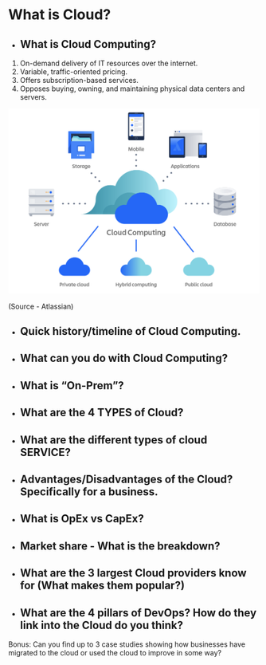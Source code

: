 # What is Cloud?

- What is Cloud Computing? 
  -

1. On-demand delivery of IT resources over the internet.
2. Variable, traffic-oriented pricing.
3. Offers subscription-based services.
4. Opposes buying, owning, and maintaining physical data centers and servers.

![img.png](img.png)

(Source - Atlassian)

- Quick history/timeline of Cloud Computing.
  - 

- What can you do with Cloud Computing?
  - 

- What is “On-Prem”?
  - 

- What are the 4 TYPES of Cloud?
  - 

- What are the different types of cloud SERVICE?
  - 

- Advantages/Disadvantages of the Cloud? Specifically for a business.
  - 

- What is OpEx vs CapEx?
  - 

- Market share - What is the breakdown?
  - 

- What are the 3 largest Cloud providers know for (What makes them popular?)
  - 

- What are the 4 pillars of DevOps? How do they link into the Cloud do you think?
  - 

Bonus: Can you find up to 3 case studies showing how businesses have migrated to the cloud or used the cloud to improve in some way?